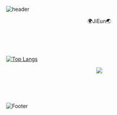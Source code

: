 ![header](https://capsule-render.vercel.app/api?type=waving&height=400&text=SilverEarth&nbsp;Github!&desc=Hello%20my%20world&animation=fadeIn&fontColor=858585&color=ffe6e6)




<div align="center">
🌍JiEun🌏

</div>

<br><br><br>

[![Top Langs](https://github-readme-stats.vercel.app/api/top-langs/?username=guz9)](https://github.com/guz9/github-readme-stats)

<div align="center">

<picture>
<source 
  srcset="https://github-readme-stats.vercel.app/api?username=anuraghazra&show_icons=true&theme=dark"
  media="(prefers-color-scheme: dark)"/>
<source
  srcset="https://github-readme-stats.vercel.app/api?username=guz9&show_icons=true"
  media="(prefers-color-scheme: light), (prefers-color-scheme: no-preference)"/>
<img src="https://github-readme-stats.vercel.app/api?username=guz9&show_icons=true" />
</picture>

</div>

<br><br><br>

![Footer](https://capsule-render.vercel.app/api?type=waving&color=ffe6e6&height=200&section=footer)
